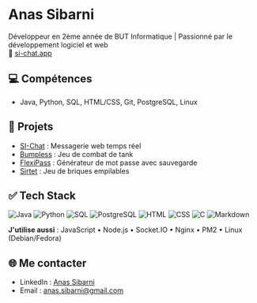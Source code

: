 # Anas Sibarni 

Développeur en 2ème année de BUT Informatique | Passionné par le développement logiciel et web  
🎯 [si-chat.app](https://si-chat.app)

## 💻 Compétences
- Java, Python, SQL, HTML/CSS, Git, PostgreSQL, Linux

## 📂 Projets
- [SI-Chat](https://github.com/Anas-SIBARNI/si-chat) : Messagerie web temps réel
- [Bumpless](https://github.com/Anas-SIBARNI/bumpless) : Jeu de combat de tank
- [FlexiPass](https://github.com/Anas-SIBARNI/flexipass) : Générateur de mot passe avec sauvegarde
- [Sirtet]() : Jeu de briques empilables

## ✅ Tech Stack

<p>
  <img alt="Java" src="https://img.shields.io/badge/java-%23ED8B00.svg?style=for-the-badge&logoColor=white"/>
  <img alt="Python" src="https://img.shields.io/badge/python-3670A0?style=for-the-badge&logo=python&logoColor=ffdd54"/>
  <img alt="SQL" src="https://img.shields.io/badge/sql-%2300599C.svg?style=for-the-badge&logo=sql&logoColor=white"/>
  <img alt="PostgreSQL" src="https://img.shields.io/badge/postgresql-%2300299F.svg?style=for-the-badge&logoColor=white"/>

  <img alt="HTML" src="https://img.shields.io/badge/html-%2300599C.svg?style=for-the-badge&logo=html&logoColor=white"/>
  <img alt="CSS" src="https://img.shields.io/badge/css-%2300599C.svg?style=for-the-badge&logo=css&logoColor=white"/>
  <img alt="C" src="https://img.shields.io/badge/c-%2300599C.svg?style=for-the-badge&logo=c&logoColor=white"/>
  <img alt="Markdown" src="https://img.shields.io/badge/markdown-%23000000.svg?style=for-the-badge&logo=markdown&logoColor=white"/>

</p>

**J'utilise aussi** : JavaScript • Node.js • Socket.IO • Nginx • PM2  • Linux (Debian/Fedora)

## 🌐 Me contacter
- LinkedIn : [Anas Sibarni](https://www.linkedin.com/in/anas-sibarni-b286642b4/)
- Email : anas.sibarni@gmail.com
